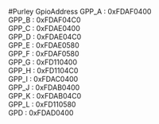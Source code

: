 #Purley GpioAddress
GPP_A   : 0xFDAF0400  
GPP_B   : 0xFDAF04C0  
GPP_C   : 0xFDAE0400  
GPP_D   : 0xFDAE04C0  
GPP_E   : 0xFDAE0580  
GPP_F   : 0xFDAF0580  
GPP_G   : 0xFD110400  
GPP_H   : 0xFD1104C0  
GPP_I   : 0xFDAC0400  
GPP_J   : 0xFDAB0400  
GPP_K   : 0xFDAB04C0  
GPP_L   : 0xFD110580  
GPD     : 0xFDAD0400  